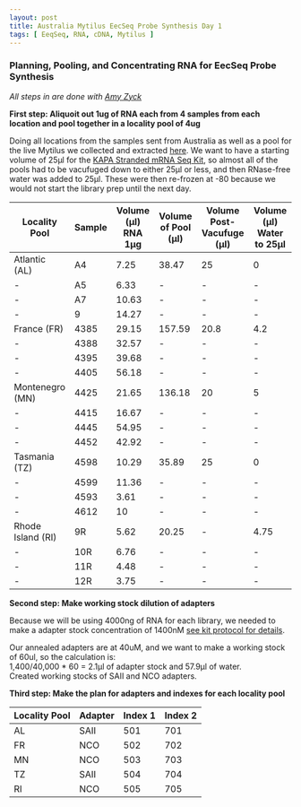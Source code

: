 ```yaml
---
layout: post
title: Australia Mytilus EecSeq Probe Synthesis Day 1
tags: [ EeqSeq, RNA, cDNA, Mytilus ]
---
```


### Planning, Pooling, and Concentrating RNA for EecSeq Probe Synthesis
_All steps in are done with [Amy Zyck](https://github.com/amaeliazyck)_

**First step: Aliquoit out 1ug of RNA each from 4 samples from each location and pool together in a locality pool of 4ug**

Doing all locations from the samples sent from Australia as well as a pool for the live Mytilus we collected and extracted [here](https://meschedl.github.io/MES_Puritz_Lab_Notebook/2019-03-12/Mytilus-Live-RNA-Extraction). We want to have a starting volume of 25μl for the [KAPA Stranded mRNA Seq Kit](https://www.kapabiosystems.com/product-applications/products/next-generation-sequencing-2/rna-library-preparation-2/kapa-stranded-mrna-seq-kits/#accordion-order), so almost all of the pools had to be vacufuged down to either 25μl or less, and then RNase-free water was added to 25μl. These were then re-frozen at -80 because we would not start the library prep until the next day.


| Locality Pool   | Sample | Volume (μl) RNA 1μg | Volume of Pool (μl) | Volume Post-Vacufuge (μl) | Volume (μl) Water to 25μl |
|-----------------|--------|---------------------|---------------------|---------------------------|---------------------------|
| Atlantic (AL)   | A4     | 7.25 | 38.47  | 25      | 0      |
| -         | A5     | 6.33         | -           | -             | -      |
| -        | A7     | 10.63        | -     | -      | -                         |
| -    | 9      | 14.27      | -         | -        | -          |
| France (FR)     | 4385   | 29.15               | 157.59              | 20.8       | 4.2          |
| -               | 4388   | 32.57               | -                   | -        | -        |
| -               | 4395   | 39.68               | -                   | -         | -             |
| -               | 4405   | 56.18               | -                   | -           | -        |
| Montenegro (MN) | 4425   | 21.65               | 136.18              | 20         | 5         |
| -               | 4415   | 16.67               | -                   | -      | -          |
| -               | 4445   | 54.95               | -                   | -        | -       |
| -               | 4452   | 42.92               | -                   | -        | -      |
| Tasmania (TZ)     | 4598 | 10.29 | 35.89 | 25 | 0    |
| -                 | 4599 | 11.36 | -     | -  | -    |
| -                 | 4593 | 3.61  | -     | -  | -    |
| -                 | 4612 | 10    | -     | -  | -    |
| Rhode Island (RI) | 9R   | 5.62  | 20.25 | -  | 4.75 |
| -                 | 10R  | 6.76  | -     | -  | -    |
| -                 | 11R  | 4.48  | -     | -  | -    |
| -                 | 12R  | 3.75  | -     | -  | -    |

**Second step: Make working stock dilution of adapters**

Because we will be using 4000ng of RNA for each library, we needed to make a adapter stock concentration of 1400nM [see kit protocol for details](https://github.com/meschedl/MES_Puritz_Lab_Notebook/blob/master/company-protocols/KAPA-Stranded-mRNA-Seq-TDS-KR0960-v5-17.pdf).

Our annealed adapters are at 40uM, and we want to make a working stock of 60ul, so the calculation is:  
1,400/40,000 * 60 = 2.1μl of adapter stock and 57.9μl of water.  
Created working stocks of SAII and NCO adapters.

**Third step: Make the plan for adapters and indexes for each locality pool**

| Locality Pool | Adapter | Index 1 | Index 2 |
|---------------|---------|---------|---------|
| AL            | SAII    | 501     | 701     |
| FR            | NCO     | 502     | 702     |
| MN            | NCO     | 503     | 703     |
| TZ            | SAII    | 504     | 704     |
| RI            | NCO     | 505     | 705     |
